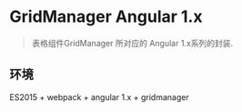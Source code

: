 # GridManager Angular 1.x
> 表格组件GridManager 所对应的 Angular 1.x系列的封装. 

## 环境
ES2015 + webpack + angular 1.x + gridmanager